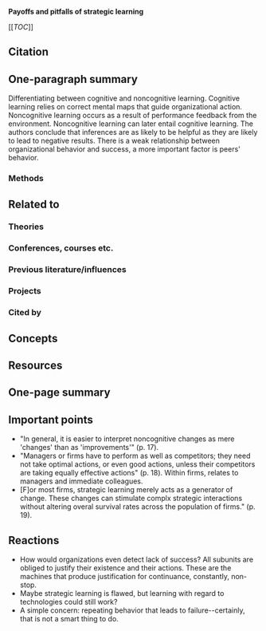 **Payoffs and pitfalls of strategic learning**

[[_TOC_]]

## Citation

## One-paragraph summary

Differentiating between cognitive and noncognitive learning. Cognitive learning relies on correct mental maps that guide organizational action. Noncognitive learning occurs as a result of performance feedback from the environment. Noncognitive learning can later entail cognitive learning. The authors conclude that inferences are as likely to be helpful as they are likely to lead to negative results. There is a weak relationship between organizational behavior and success, a more important factor is peers' behavior.

### Methods

## Related to

### Theories

### Conferences, courses etc.

### Previous literature/influences

### Projects

### Cited by

## Concepts

## Resources

## One-page summary

## Important points
* "In general, it is easier to interpret noncognitive changes as mere 'changes' than as 'improvements'" (p. 17).
* "Managers or firms have to perform as well as competitors; they need not take optimal actions, or even good actions, unless their competitors are taking equally effective actions" (p. 18). Within firms, relates to managers and immediate colleagues.
* [F]or most firms, strategic learning merely acts as a generator of change. These changes can stimulate complx strategic interactions without altering overal survival rates across the population of firms." (p. 19).

## Reactions
* How would organizations even detect lack of success? All subunits are obliged to justify their existence and their actions. These are the machines that produce justification for continuance, constantly, non-stop.
* Maybe strategic learning is flawed, but learning with regard to technologies could still work?
* A simple concern: repeating behavior that leads to failure--certainly, that is not a smart thing to do.